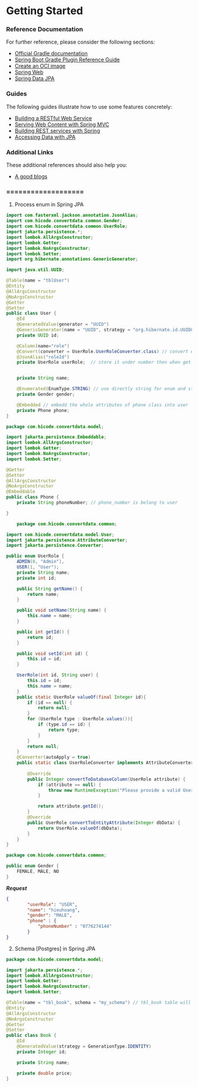 
# Getting Started

### Reference Documentation
For further reference, please consider the following sections:

* [Official Gradle documentation](https://docs.gradle.org)
* [Spring Boot Gradle Plugin Reference Guide](https://docs.spring.io/spring-boot/docs/3.1.0/gradle-plugin/reference/html/)
* [Create an OCI image](https://docs.spring.io/spring-boot/docs/3.1.0/gradle-plugin/reference/html/#build-image)
* [Spring Web](https://docs.spring.io/spring-boot/docs/3.1.0/reference/htmlsingle/#web)
* [Spring Data JPA](https://docs.spring.io/spring-boot/docs/3.1.0/reference/htmlsingle/#data.sql.jpa-and-spring-data)

### Guides
The following guides illustrate how to use some features concretely:

* [Building a RESTful Web Service](https://spring.io/guides/gs/rest-service/)
* [Serving Web Content with Spring MVC](https://spring.io/guides/gs/serving-web-content/)
* [Building REST services with Spring](https://spring.io/guides/tutorials/rest/)
* [Accessing Data with JPA](https://spring.io/guides/gs/accessing-data-jpa/)

### Additional Links
These additional references should also help you:

* [A good blogs](https://dzone.com/java)
### ===================
1. Process enum in Spring JPA
```java
import com.fasterxml.jackson.annotation.JsonAlias;
import com.hicode.convertdata.common.Gender;
import com.hicode.convertdata.common.UserRole;
import jakarta.persistence.*;
import lombok.AllArgsConstructor;
import lombok.Getter;
import lombok.NoArgsConstructor;
import lombok.Setter;
import org.hibernate.annotations.GenericGenerator;

import java.util.UUID;

@Table(name = "tblUser")
@Entity
@AllArgsConstructor
@NoArgsConstructor
@Getter
@Setter
public class User {
    @Id
    @GeneratedValue(generator = "UUID")
    @GenericGenerator(name = "UUID", strategy = "org.hibernate.id.UUIDGenerator")
    private UUID id;

    @Column(name="role")
    @Convert(converter = UserRole.UserRoleConverter.class) // convert enum through order number of the elements enum
    @JsonAlias("roleId")
    private UserRole userRole;  // store it under number then when get it , it will be converted to USER Role


    private String name;

    @Enumerated(EnumType.STRING) // use directly string for enum and store it under string type in the db
    private Gender gender;

    @Embedded // embedd the whole attributes of phone class into user
    private Phone phone;
}
```

```java
package com.hicode.convertdata.model;

import jakarta.persistence.Embeddable;
import lombok.AllArgsConstructor;
import lombok.Getter;
import lombok.NoArgsConstructor;
import lombok.Setter;

@Getter
@Setter
@AllArgsConstructor
@NoArgsConstructor
@Embeddable
public class Phone {
    private String phoneNumber; // phone_number is belong to user

}

```
```java
    package com.hicode.convertdata.common;

import com.hicode.convertdata.model.User;
import jakarta.persistence.AttributeConverter;
import jakarta.persistence.Converter;

public enum UserRole {
    ADMIN(0, "Admin"),
    USER(1, "User");
    private String name;
    private int id;

    public String getName() {
        return name;
    }

    public void setName(String name) {
        this.name = name;
    }

    public int getId() {
        return id;
    }

    public void setId(int id) {
        this.id = id;
    }

    UserRole(int id, String user) {
        this.id = id;
        this.name = name;
    }
    public static UserRole valueOf(final Integer id){
        if (id == null) {
            return null;
        }
        for (UserRole type : UserRole.values()){
            if (type.id == id) {
                return type;
            }
        }
        return null;
    }
    @Converter(autoApply = true)
    public static class UserRoleConverter implements AttributeConverter<UserRole, Integer> {
        
        @Override
        public Integer convertToDatabaseColumn(UserRole attribute) {
            if (attribute == null) {
                throw new RuntimeException("Please provide a valid User Role.");
            }

            return attribute.getId();
        }
        @Override
        public UserRole convertToEntityAttribute(Integer dbData) {
            return UserRole.valueOf(dbData);
        }
    }
}
```
```java
package com.hicode.convertdata.common;

public enum Gender {
    FEMALE, MALE, NO
}
```
***Request***
```json
{         
        "userRole": "USER",
        "name": "hieuhoang",
        "gender": "MALE",
        "phone" : {
            "phoneNumber" : "0776274144"
        }
}
```


2. Schema [Postgres] in Spring JPA
```java
package com.hicode.convertdata.model;

import jakarta.persistence.*;
import lombok.AllArgsConstructor;
import lombok.Getter;
import lombok.NoArgsConstructor;
import lombok.Setter;

@Table(name = "tbl_book", schema = "my_schema") // tbl_book table will be stored into my_schema schema
@Entity
@AllArgsConstructor
@NoArgsConstructor
@Getter
@Setter
public class Book {
    @Id
    @GeneratedValue(strategy = GenerationType.IDENTITY)
    private Integer id;

    private String name;

    private double price;
}

```